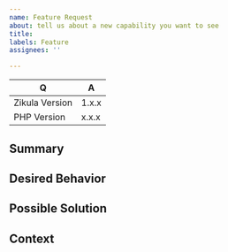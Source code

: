 ```yaml
---
name: Feature Request
about: tell us about a new capability you want to see
title: 
labels: Feature
assignees: ''

---
```


[TIP]:  # ( Provide a general summary of the feature in the title above ^^ )

| Q                 | A
| ----------------- | ---
| Zikula Version    | 1.x.x
| PHP Version       | x.x.x

## Summary

[NOTE]: # ( Provide a brief overview of what the new feature is all about )

## Desired Behavior

[NOTE]: # ( Tell us how the new feature should work, be specific )

## Possible Solution

[NOTE]: # ( Not required, but suggest ideas on how to implement the addition or change )

## Context

[NOTE]: # ( Why does this feature matter to you? What unique circumstances do you have? )

